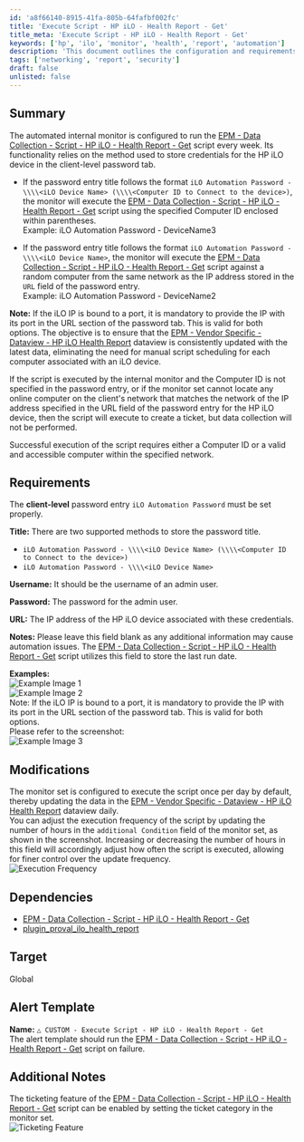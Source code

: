 ```yaml
---
id: 'a8f66140-8915-41fa-805b-64fafbf002fc'
title: 'Execute Script - HP iLO - Health Report - Get'
title_meta: 'Execute Script - HP iLO - Health Report - Get'
keywords: ['hp', 'ilo', 'monitor', 'health', 'report', 'automation']
description: 'This document outlines the configuration and requirements for the automated internal monitor that runs the HP iLO Health Report script weekly. It details how to properly store credentials, the execution process, and adjustments for update frequency, ensuring consistent data collection without manual scheduling.'
tags: ['networking', 'report', 'security']
draft: false
unlisted: false
---
```


## Summary

The automated internal monitor is configured to run the [EPM - Data Collection - Script - HP iLO - Health Report - Get](<../scripts/HP iLO - Health Report - Get.md>) script every week. Its functionality relies on the method used to store credentials for the HP iLO device in the client-level password tab.

- If the password entry title follows the format `iLO Automation Password - \\\\<iLO Device Name> (\\\\<Computer ID to Connect to the device>)`, the monitor will execute the [EPM - Data Collection - Script - HP iLO - Health Report - Get](<../scripts/HP iLO - Health Report - Get.md>) script using the specified Computer ID enclosed within parentheses.  
  Example: iLO Automation Password - DeviceName3

- If the password entry title follows the format `iLO Automation Password - \\\\<iLO Device Name>`, the monitor will execute the [EPM - Data Collection - Script - HP iLO - Health Report - Get](<../scripts/HP iLO - Health Report - Get.md>) script against a random computer from the same network as the IP address stored in the `URL` field of the password entry.  
  Example: iLO Automation Password - DeviceName2

**Note:** If the iLO IP is bound to a port, it is mandatory to provide the IP with its port in the URL section of the password tab. This is valid for both options. The objective is to ensure that the [EPM - Vendor Specific - Dataview - HP iLO Health Report](<../dataviews/HP iLO Health Report.md>) dataview is consistently updated with the latest data, eliminating the need for manual script scheduling for each computer associated with an iLO device.

If the script is executed by the internal monitor and the Computer ID is not specified in the password entry, or if the monitor set cannot locate any online computer on the client's network that matches the network of the IP address specified in the URL field of the password entry for the HP iLO device, then the script will execute to create a ticket, but data collection will not be performed.

Successful execution of the script requires either a Computer ID or a valid and accessible computer within the specified network.

## Requirements

The **client-level** password entry `iLO Automation Password` must be set properly.

**Title:** There are two supported methods to store the password title.
- `iLO Automation Password - \\\\<iLO Device Name> (\\\\<Computer ID to Connect to the device>)`
- `iLO Automation Password - \\\\<iLO Device Name>`

**Username:** It should be the username of an admin user.

**Password:** The password for the admin user.

**URL:** The IP address of the HP iLO device associated with these credentials.

**Notes:** Please leave this field blank as any additional information may cause automation issues. The [EPM - Data Collection - Script - HP iLO - Health Report - Get](<../scripts/HP iLO - Health Report - Get.md>) script utilizes this field to store the last run date.

**Examples:**  
![Example Image 1](../../../static/img/Execute-Script---HP-iLO---Health-Report---Get/image_1.png)  
![Example Image 2](../../../static/img/Execute-Script---HP-iLO---Health-Report---Get/image_2.png)  
Note: If the iLO IP is bound to a port, it is mandatory to provide the IP with its port in the URL section of the password tab. This is valid for both options.  
Please refer to the screenshot:  
![Example Image 3](../../../static/img/Execute-Script---HP-iLO---Health-Report---Get/image_3.png)

## Modifications

The monitor set is configured to execute the script once per day by default, thereby updating the data in the [EPM - Vendor Specific - Dataview - HP iLO Health Report](<../dataviews/HP iLO Health Report.md>) dataview daily.  
You can adjust the execution frequency of the script by updating the number of hours in the `additional Condition` field of the monitor set, as shown in the screenshot. Increasing or decreasing the number of hours in this field will accordingly adjust how often the script is executed, allowing for finer control over the update frequency.  
![Execution Frequency](../../../static/img/Execute-Script---HP-iLO---Health-Report---Get/image_4.png)

## Dependencies

- [EPM - Data Collection - Script - HP iLO - Health Report - Get](<../scripts/HP iLO - Health Report - Get.md>)
- [plugin_proval_ilo_health_report](<../tables/plugin_proval_ilo_health_report.md>)

## Target

Global

## Alert Template

**Name:** `△ CUSTOM - Execute Script - HP iLO - Health Report - Get`  
The alert template should run the [EPM - Data Collection - Script - HP iLO - Health Report - Get](<../scripts/HP iLO - Health Report - Get.md>) script on failure.

## Additional Notes

The ticketing feature of the [EPM - Data Collection - Script - HP iLO - Health Report - Get](<../scripts/HP iLO - Health Report - Get.md>) script can be enabled by setting the ticket category in the monitor set.  
![Ticketing Feature](../../../static/img/Execute-Script---HP-iLO---Health-Report---Get/image_5.png)



